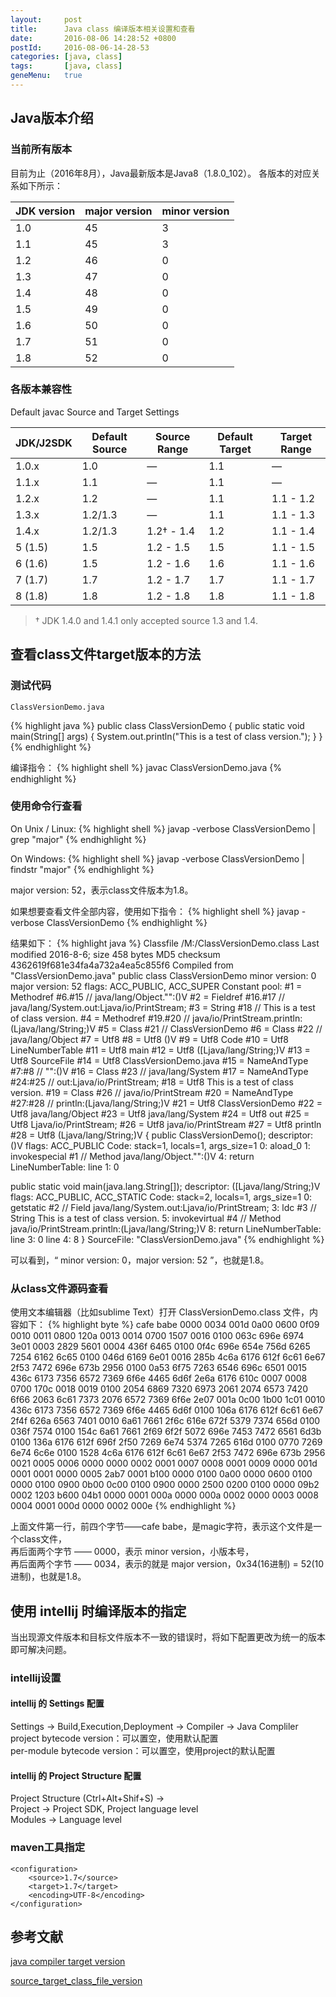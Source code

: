 ```yaml
---
layout:     post
title:      Java class 编译版本相关设置和查看
date:       2016-08-06 14:28:52 +0800
postId:     2016-08-06-14-28-53
categories: [java, class]
tags:       [java, class]
geneMenu:   true
---
```


## Java版本介绍

### 当前所有版本
目前为止（2016年8月），Java最新版本是Java8（1.8.0_102）。
各版本的对应关系如下所示：

JDK version| major version | minor version
---|---|---
1.0 | 45 | 3
1.1 | 45 | 3
1.2 | 46 | 0
1.3 | 47 | 0
1.4 | 48 | 0
1.5 | 49 | 0
1.6 | 50 | 0
1.7 | 51 | 0
1.8 | 52 | 0



### 各版本兼容性

Default javac Source and Target Settings

JDK/J2SDK|Default Source|Source Range|Default Target|Target Range
---|---|---|---|---
1.0.x	| 1.0	    | —	        | 1.1	| —
1.1.x	| 1.1	    | —	        | 1.1	| —
1.2.x	| 1.2	    | —	        | 1.1	| 1.1 - 1.2
1.3.x	| 1.2/1.3	| —	        | 1.1	| 1.1 - 1.3
1.4.x	| 1.2/1.3	| 1.2† - 1.4| 1.2	| 1.1 - 1.4
5 (1.5)	| 1.5	    | 1.2 - 1.5	| 1.5	| 1.1 - 1.5
6 (1.6)	| 1.5	    | 1.2 - 1.6	| 1.6	| 1.1 - 1.6
7 (1.7)	| 1.7	    | 1.2 - 1.7	| 1.7	| 1.1 - 1.7
8 (1.8)	| 1.8	    | 1.2 - 1.8	| 1.8	| 1.1 - 1.8

> † JDK 1.4.0 and 1.4.1 only accepted source 1.3 and 1.4.


## 查看class文件target版本的方法

### 测试代码
    ClassVersionDemo.java
{% highlight java %}
public class ClassVersionDemo {
  public static void main(String[] args) {
    System.out.println("This is a test of class version.");
  }
}
{% endhighlight %}

编译指令：
{% highlight shell %}
javac ClassVersionDemo.java
{% endhighlight %}

### 使用命令行查看

On Unix / Linux:
{% highlight shell %}
javap -verbose ClassVersionDemo | grep "major"
{% endhighlight %}

On Windows:
{% highlight shell %}
javap -verbose ClassVersionDemo | findstr "major"
{% endhighlight %}

major version: 52，表示class文件版本为1.8。

如果想要查看文件全部内容，使用如下指令：
{% highlight shell %}
javap -verbose ClassVersionDemo
{% endhighlight %}

结果如下：
{% highlight java %}
Classfile /M:/ClassVersionDemo.class
  Last modified 2016-8-6; size 458 bytes
  MD5 checksum 4362619f681e34fa4a732a4ea5c855f6
  Compiled from "ClassVersionDemo.java"
public class ClassVersionDemo
  minor version: 0
  major version: 52
  flags: ACC_PUBLIC, ACC_SUPER
Constant pool:
   #1 = Methodref          #6.#15         // java/lang/Object."<init>":()V
   #2 = Fieldref           #16.#17        // java/lang/System.out:Ljava/io/PrintStream;
   #3 = String             #18            // This is a test of class version.
   #4 = Methodref          #19.#20        // java/io/PrintStream.println:(Ljava/lang/String;)V
   #5 = Class              #21            // ClassVersionDemo
   #6 = Class              #22            // java/lang/Object
   #7 = Utf8               <init>
   #8 = Utf8               ()V
   #9 = Utf8               Code
  #10 = Utf8               LineNumberTable
  #11 = Utf8               main
  #12 = Utf8               ([Ljava/lang/String;)V
  #13 = Utf8               SourceFile
  #14 = Utf8               ClassVersionDemo.java
  #15 = NameAndType        #7:#8          // "<init>":()V
  #16 = Class              #23            // java/lang/System
  #17 = NameAndType        #24:#25        // out:Ljava/io/PrintStream;
  #18 = Utf8               This is a test of class version.
  #19 = Class              #26            // java/io/PrintStream
  #20 = NameAndType        #27:#28        // println:(Ljava/lang/String;)V
  #21 = Utf8               ClassVersionDemo
  #22 = Utf8               java/lang/Object
  #23 = Utf8               java/lang/System
  #24 = Utf8               out
  #25 = Utf8               Ljava/io/PrintStream;
  #26 = Utf8               java/io/PrintStream
  #27 = Utf8               println
  #28 = Utf8               (Ljava/lang/String;)V
{
  public ClassVersionDemo();
    descriptor: ()V
    flags: ACC_PUBLIC
    Code:
      stack=1, locals=1, args_size=1
         0: aload_0
         1: invokespecial #1                  // Method java/lang/Object."<init>":()V
         4: return
      LineNumberTable:
        line 1: 0

  public static void main(java.lang.String[]);
    descriptor: ([Ljava/lang/String;)V
    flags: ACC_PUBLIC, ACC_STATIC
    Code:
      stack=2, locals=1, args_size=1
         0: getstatic     #2                  // Field java/lang/System.out:Ljava/io/PrintStream;
         3: ldc           #3                  // String This is a test of class version.
         5: invokevirtual #4                  // Method java/io/PrintStream.println:(Ljava/lang/String;)V
         8: return
      LineNumberTable:
        line 3: 0
        line 4: 8
}
SourceFile: "ClassVersionDemo.java"
{% endhighlight %}

可以看到，“ minor version: 0，major version: 52 ”，也就是1.8。


### 从class文件源码查看
使用文本编辑器（比如sublime Text）打开 ClassVersionDemo.class 文件，内容如下：
{% highlight byte %}
cafe babe 0000 0034 001d 0a00 0600 0f09
0010 0011 0800 120a 0013 0014 0700 1507
0016 0100 063c 696e 6974 3e01 0003 2829
5601 0004 436f 6465 0100 0f4c 696e 654e
756d 6265 7254 6162 6c65 0100 046d 6169
6e01 0016 285b 4c6a 6176 612f 6c61 6e67
2f53 7472 696e 673b 2956 0100 0a53 6f75
7263 6546 696c 6501 0015 436c 6173 7356
6572 7369 6f6e 4465 6d6f 2e6a 6176 610c
0007 0008 0700 170c 0018 0019 0100 2054
6869 7320 6973 2061 2074 6573 7420 6f66
2063 6c61 7373 2076 6572 7369 6f6e 2e07
001a 0c00 1b00 1c01 0010 436c 6173 7356
6572 7369 6f6e 4465 6d6f 0100 106a 6176
612f 6c61 6e67 2f4f 626a 6563 7401 0010
6a61 7661 2f6c 616e 672f 5379 7374 656d
0100 036f 7574 0100 154c 6a61 7661 2f69
6f2f 5072 696e 7453 7472 6561 6d3b 0100
136a 6176 612f 696f 2f50 7269 6e74 5374
7265 616d 0100 0770 7269 6e74 6c6e 0100
1528 4c6a 6176 612f 6c61 6e67 2f53 7472
696e 673b 2956 0021 0005 0006 0000 0000
0002 0001 0007 0008 0001 0009 0000 001d
0001 0001 0000 0005 2ab7 0001 b100 0000
0100 0a00 0000 0600 0100 0000 0100 0900
0b00 0c00 0100 0900 0000 2500 0200 0100
0000 09b2 0002 1203 b600 04b1 0000 0001
000a 0000 000a 0002 0000 0003 0008 0004
0001 000d 0000 0002 000e 
{% endhighlight %}

上面文件第一行，前四个字节——cafe babe，是magic字符，表示这个文件是一个class文件，  
再后面两个字节 —— 0000，表示 minor version，小版本号，  
再后面两个字节 —— 0034，表示的就是 major version，0x34(16进制) = 52(10进制)，也就是1.8。

## 使用 intellij 时编译版本的指定
当出现源文件版本和目标文件版本不一致的错误时，将如下配置更改为统一的版本即可解决问题。

### intellij设置  

#### intellij 的 Settings 配置  
Settings -> Build,Execution,Deployment -> Compiler -> Java Compliler  
project bytecode version：可以置空，使用默认配置  
per-module bytecode version：可以置空，使用project的默认配置  

#### intellij 的 Project Structure 配置  
Project Structure (Ctrl+Alt+Shif+S) ->   
Project -> Project SDK, Project language level  
Modules -> Language level  

### maven工具指定
    <configuration>
        <source>1.7</source>
        <target>1.7</target>
        <encoding>UTF-8</encoding>
    </configuration>



## 参考文献

[java compiler target version](http://javapapers.com/core-java/how-to-find-java-the-compiler-target-version-from-a-java-class-file)

[source_target_class_file_version](https://blogs.oracle.com/darcy/entry/source_target_class_file_version)

